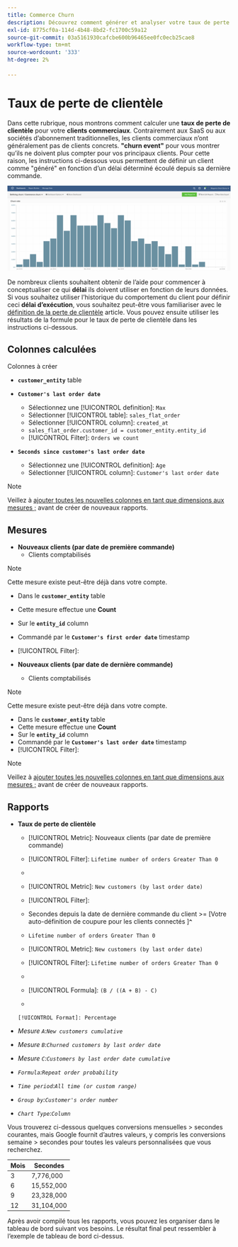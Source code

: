 ```yaml
---
title: Commerce Churn
description: Découvrez comment générer et analyser votre taux de perte de clientèle Commerce.
exl-id: 8775cf0a-114d-4b48-8bd2-fc1700c59a12
source-git-commit: 03a5161930cafcbe600b96465ee0fc0ecb25cae8
workflow-type: tm+mt
source-wordcount: '333'
ht-degree: 2%

---
```


# Taux de perte de clientèle

Dans cette rubrique, nous montrons comment calculer une **taux de perte de clientèle** pour votre **clients commerciaux**. Contrairement aux SaaS ou aux sociétés d’abonnement traditionnelles, les clients commerciaux n’ont généralement pas de clients concrets. **&quot;churn event&quot;** pour vous montrer qu’ils ne doivent plus compter pour vos principaux clients. Pour cette raison, les instructions ci-dessous vous permettent de définir un client comme &quot;généré&quot; en fonction d’un délai déterminé écoulé depuis sa dernière commande.

![](../../assets/Churn_rate_image.png)

De nombreux clients souhaitent obtenir de l’aide pour commencer à conceptualiser ce qui **délai** ils doivent utiliser en fonction de leurs données. Si vous souhaitez utiliser l’historique du comportement du client pour définir ceci **délai d’exécution**, vous souhaitez peut-être vous familiariser avec le [définition de la perte de clientèle](../analysis/define-cust-churn.md) article. Vous pouvez ensuite utiliser les résultats de la formule pour le taux de perte de clientèle dans les instructions ci-dessous.

## Colonnes calculées

Colonnes à créer

* **`customer_entity`** table
* **`Customer's last order date`**
   * Sélectionnez une [!UICONTROL definition]: `Max`
   * Sélectionner [!UICONTROL table]: `sales_flat_order`
   * Sélectionner [!UICONTROL column]: `created_at`
   * `sales_flat_order.customer_id = customer_entity.entity_id`
   * [!UICONTROL Filter]: `Orders we count`

* **`Seconds since customer's last order date`**
   * Sélectionnez une [!UICONTROL definition]: `Age`
   * Sélectionner [!UICONTROL column]: `Customer's last order date`

>[!NOTE]
>
>Veillez à [ajouter toutes les nouvelles colonnes en tant que dimensions aux mesures ;](../data-warehouse-mgr/manage-data-dimensions-metrics.md) avant de créer de nouveaux rapports.

## Mesures

* **Nouveaux clients (par date de première commande)**
   * Clients comptabilisés

>[!NOTE]
>
>Cette mesure existe peut-être déjà dans votre compte.

* Dans le **`customer_entity`** table
* Cette mesure effectue une **Count**
* Sur le **`entity_id`** column
* Commandé par le **`Customer's first order date`** timestamp
* [!UICONTROL Filter]:

* **Nouveaux clients (par date de dernière commande)**
   * Clients comptabilisés

>[!NOTE]
>
>Cette mesure existe peut-être déjà dans votre compte.

* Dans le **`customer_entity`** table
* Cette mesure effectue une **Count**
* Sur le **`entity_id`** column
* Commandé par le **`Customer's last order date`** timestamp
* [!UICONTROL Filter]:

>[!NOTE]
>
>Veillez à [ajouter toutes les nouvelles colonnes en tant que dimensions aux mesures ;](../data-warehouse-mgr/manage-data-dimensions-metrics.md) avant de créer de nouveaux rapports.

## Rapports

* **Taux de perte de clientèle**
   * [!UICONTROL Metric]: Nouveaux clients (par date de première commande)
   * [!UICONTROL Filter]: `Lifetime number of orders Greater Than 0`
   * 
      [!UICONTROL Perspective]: `Cumulative`
   * [!UICONTROL Metric]: `New customers (by last order date)`
   * [!UICONTROL Filter]:
   * Secondes depuis la date de dernière commande du client >= [Votre auto-définition de coupure pour les clients connectés ]**`^`**
   * `Lifetime number of orders Greater Than 0`

   * [!UICONTROL Metric]: `New customers (by last order date)`
   * [!UICONTROL Filter]: `Lifetime number of orders Greater Than 0`
   * 
      [!UICONTROL Perspective]: Cumulative
   * [!UICONTROL Formula]: `(B / ((A + B) - C)`
   * 

      [!UICONTROL Format]: Percentage

* *Mesure `A`:`New customers cumulative`*
* *Mesure `B`:`Churned customers by last order date`*
* *Mesure `C`:`Customers by last order date cumulative`*
* *`Formula`:`Repeat order probability`*
* *`Time period`:`All time (or custom range)`*
* *`Group by`:`Customer's order number`*
* *`Chart Type`:`Column`*

Vous trouverez ci-dessous quelques conversions mensuelles > secondes courantes, mais Google fournit d’autres valeurs, y compris les conversions semaine > secondes pour toutes les valeurs personnalisées que vous recherchez.

| **Mois** | **Secondes** |
|---|---|
| 3 | 7,776,000 |
| 6 | 15,552,000 |
| 9 | 23,328,000 |
| 12 | 31,104,000 |

Après avoir compilé tous les rapports, vous pouvez les organiser dans le tableau de bord suivant vos besoins. Le résultat final peut ressembler à l’exemple de tableau de bord ci-dessus.
